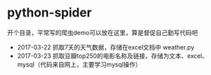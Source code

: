 # python-spider
开个目录，平常写的爬虫demo可以放在这里，算是督促自己勤写代码吧

* 2017-03-22 抓取7天的天气数据，存储在excel文档中 weather.py
* 2017-03-23 抓取豆瓣top250的电影名称及链接，存储为文本、excel、mysql（代码来自网上，主要学习mysql操作）
